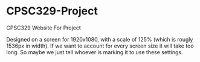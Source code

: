# CPSC329-Project
CPSC329 Website For Project

Designed on a screen for 1920x1080, with a scale of 125% (which is rougly 1536px in width). If we want to account for every screen size it will take too long. So maybe we just tell whoever is marking it to use these settings.
